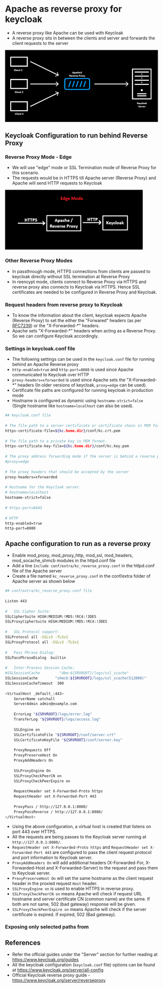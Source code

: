 
# Apache as reverse proxy for keycloak 

* A reverse proxy like Apache can be used with Keycloak
* A reverse proxy sits in between the clients and server and forwards the client requests to the server

![keycloak_apache_architecture.png](https://github.com/nagasudhirpulla/taming_python/blob/master/blog/skills/assets/img/keycloak_apache_architecture.png?raw=true?raw=true)

## Keycloak Configuration to run behind Reverse Proxy

### Reverse Proxy Mode - Edge
* We will use "edge" mode or SSL Termination mode of Reverse Proxy for this scenario.
* The requests would be in HTTPS till Apache server (Reverse Proxy) and Apache will send HTTP requests to Keycloak

![keycloak_edge_mode_proxy.png](https://github.com/nagasudhirpulla/taming_python/blob/master/blog/skills/assets/img/keycloak_edge_mode_proxy.png?raw=true)
### Other Reverse Proxy Modes
* In passthrough mode, HTTPS connections from clients are passed to keycloak directly without SSL termination at Reverse Proxy
* In reencypt mode, clients connect to Reverse Proxy via HTTPS and reverse proxy also connects to Keycloak via HTTPS. Hence SSL certificates are needed to be configured in Reverse Proxy and Keycloak.

### Request headers from reverse proxy to Keycloak
* To know the information about the client, keycloak expects Apache (Reverse Proxy) to set the either the "Forwared" headers (as per [RFC7239](https://www.rfc-editor.org/rfc/rfc7239.html)) or the "X-Forwarded-*" headers.
* Apache sets "X-Forwarded-*" headers when acting as a Reverse Proxy. So we can configure Keycloak accordingly.

### Settings in keycloak.conf file
* The following settings can be used in the `keycloak.conf` file for running behind an Apache Reverse proxy
* `http-enabled=true` and `http-port=8080` is used since Apache communicated to Keycloak over HTTP
* `proxy-headers=xforwarded` is used since Apache sets the "X-Forwarded-*" headers (In older versions of keycloak, `proxy=edge` can be used).
* Certificate file paths are configured for running keycloak in production mode
* Hostname is configured as dynamic using  `hostname-strict=false` (Single hostname like `hostname=localhost` can also be used).

```bash
## keycloak.conf file

# The file path to a server certificate or certificate chain in PEM format.
https-certificate-file=${kc.home.dir}/conf/kc.crt.pem

# The file path to a private key in PEM format.
https-certificate-key-file=${kc.home.dir}/conf/kc.key.pem

# The proxy address forwarding mode if the server is behind a reverse proxy.
#proxy=edge

# The proxy headers that should be accepted by the server
proxy-headers=xforwarded

# Hostname for the Keycloak server.
# hostname=localhost
hostname-strict=false

# https-port=8443

# HTTP
http-enabled=true
http-port=8080
```

## Apache configuration to run as a reverse proxy
* Enable mod_proxy, mod_proxy_http, mod_ssl, mod_headers, mod_socache_shmcb modules in the httpd.conf file
* Add a line `Include conf/extra/kc_reverse_proxy.conf` in the httpd.conf file of the Apache server
* Create a file named `kc_reverse_proxy.conf` in the conf/extra folder of Apache server as shown below

```bash
## conf/extra/kc_reverse_proxy.conf file

Listen 443

#   SSL Cipher Suite:
SSLCipherSuite HIGH:MEDIUM:!MD5:!RC4:!3DES
SSLProxyCipherSuite HIGH:MEDIUM:!MD5:!RC4:!3DES

#   SSL Protocol support:
SSLProtocol all -SSLv3 -TLSv1
SSLProxyProtocol all -SSLv3 -TLSv1

#   Pass Phrase Dialog:
SSLPassPhraseDialog  builtin

#   Inter-Process Session Cache:
#SSLSessionCache         "dbm:${SRVROOT}/logs/ssl_scache"
SSLSessionCache        "shmcb:${SRVROOT}/logs/ssl_scache(512000)"
SSLSessionCacheTimeout  300

<VirtualHost _default_:443>
    ServerName catchall
    ServerAdmin admin@example.com

    ErrorLog "${SRVROOT}/logs/error.log"
    TransferLog "${SRVROOT}/logs/access.log"
    
    SSLEngine on
    SSLCertificateFile "${SRVROOT}/conf/server.crt"
    SSLCertificateKeyFile "${SRVROOT}/conf/server.key"

    ProxyRequests Off
    ProxyPreserveHost On
    ProxyAddHeaders On
    
    SSLProxyEngine On
    SSLProxyCheckPeerCN on
    SSLProxyCheckPeerExpire on

    RequestHeader set X-Forwarded-Proto https
    RequestHeader set X-Forwarded-Port 443

    ProxyPass / http://127.0.0.1:8080/
    ProxyPassReverse / http://127.0.0.1:8080/
</VirtualHost>
```
* Using the above configuration, a virtual host is created that listens on port 443 over HTTPS.
* All the requests are being passes to the Keycloak server running at `http://127.0.0.1:8080/`.
*  `RequestHeader set X-Forwarded-Proto https` and `RequestHeader set X-Forwarded-Port 443` are configured to pass the client request protocol and port information to Keycloak server.
* `ProxyAddHeaders On` will add additional headers (X-Forwarded-For, X-Forwarded-Host and X-Forwarded-Server) to the request and pass them to Keycloak server.
* `ProxyPreserveHost On` will set the same hostname as the client request header in the proxied request `Host` header.
* `SSLProxyEngine on` is used to enable HTTPS in reverse proxy.
* `SSLProxyCheckPeerCN on` means Apache will check if request URL hostname and server certificate CN (common name) are the same. If both are not same, 502 (bad gateway) response will be given.
* `SSLProxyCheckPeerExpire on` means Apache will check if the server certificate is expired. If expired, 502 (Bad gateway).

### Exposing only selected paths from

## References
* Refer the official guides under the "Server" section for further reading at https://www.keycloak.org/guides
* All the keycloak configuration (`keycloak.conf` file) options can be found at https://www.keycloak.org/server/all-config 
* Official Keycloak reverse proxy guide - https://www.keycloak.org/server/reverseproxy
<!--stackedit_data:
eyJoaXN0b3J5IjpbMTUzNjU1Mjk2OSwxODY1Njc2NjEzLDU2ND
k1NDQ0MSwtNDY0NTk0NjE5LDEwOTA4MjQ3NjMsLTEzMzQxNTE2
MCwtMjQ3NDYyODUxLDE2NDU5MzA4ODAsLTg0ODcyOTA2MywxND
Q5NjAxMTI0LC04MTMwOTcwMzUsLTE3NzgwNTU1MTJdfQ==
-->